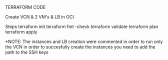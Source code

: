 TERRAFORM CODE

Create VCN & 2 VM's & LB in OCI

Steps
terraform init
terraform fmt -check
terraform validate
terraform plan
terraform apply

*NOTE:
The instances and LB creation were commented in order to run only the VCN in order to succesfully create the instances you need to add the path to the SSH keys
